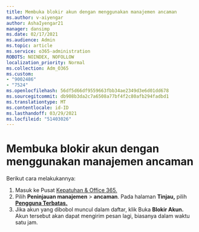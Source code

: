 ```yaml
---
title: Membuka blokir akun dengan menggunakan manajemen ancaman
ms.author: v-aiyengar
author: AshaIyengar21
manager: dansimp
ms.date: 02/17/2021
ms.audience: Admin
ms.topic: article
ms.service: o365-administration
ROBOTS: NOINDEX, NOFOLLOW
localization_priority: Normal
ms.collection: Adm_O365
ms.custom:
- "9002486"
- "7524"
ms.openlocfilehash: 56df5d66df9559663fbb34ae2349d3e6d01dd678
ms.sourcegitcommit: db908b3da2c7a6508a77bf4f2c80afb294fadbd1
ms.translationtype: MT
ms.contentlocale: id-ID
ms.lasthandoff: 03/29/2021
ms.locfileid: "51403026"
---
```

# <a name="unblock-an-account-by-using-threat-management"></a>Membuka blokir akun dengan menggunakan manajemen ancaman

Berikut cara melakukannya: 

1. Masuk ke Pusat [Kepatuhan & Office 365.](https://go.microsoft.com/fwlink/p/?linkid=2077143)
1. Pilih **Peninjauan manajemen**  >  **ancaman**. Pada halaman **Tinjau,** pilih **[Pengguna Terbatas.](https://go.microsoft.com/fwlink/?linkid=2103514)**
1. Jika akun yang dibobol muncul dalam daftar, klik Buka **Blokir Akun.** Akun tersebut akan dapat mengirim pesan lagi, biasanya dalam waktu satu jam.